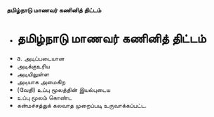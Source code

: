 **தமிழ்நாடு மாணவர் கணினித் திட்டம்**
- # தமிழ்நாடு மாணவர் கணினித் திட்டம்
- a. அடிப்படையான
- அடிக்குஉரிய
- அடியிலுள்ள
- அடியாக அமைகிற
- (வேதி) உப்பு மூலத்தின் இயல்புடைய
- உப்பு மூலம் கொண்ட
- கன்மச்சத்துக் கலவாத முறைப்படி உருவாக்கப்பட்ட.

